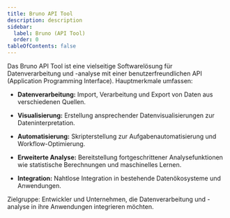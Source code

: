 ```yaml
---
title: Bruno API Tool
description: description
sidebar:
  label: Bruno (API Tool)
  order: 0
tableOfContents: false
---
```


Das Bruno API Tool ist eine vielseitige Softwarelösung für Datenverarbeitung und -analyse mit einer benutzerfreundlichen API (Application Programming Interface). Hauptmerkmale umfassen:

- **Datenverarbeitung:** Import, Verarbeitung und Export von Daten aus verschiedenen Quellen.

- **Visualisierung:** Erstellung ansprechender Datenvisualisierungen zur Dateninterpretation.

- **Automatisierung:** Skripterstellung zur Aufgabenautomatisierung und Workflow-Optimierung.

- **Erweiterte Analyse:** Bereitstellung fortgeschrittener Analysefunktionen wie statistische Berechnungen und maschinelles Lernen.

- **Integration:** Nahtlose Integration in bestehende Datenökosysteme und Anwendungen.

Zielgruppe: Entwickler und Unternehmen, die Datenverarbeitung und -analyse in ihre Anwendungen integrieren möchten.